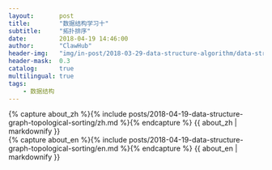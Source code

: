 ```yaml
---
layout:       post
title:        "数据结构学习十"
subtitle:     "拓扑排序"
date:         2018-04-19 14:46:00
author:       "ClawHub"
header-img:   "img/in-post/2018-03-29-data-structure-algorithm/data-structure.jpg"
header-mask:  0.3
catalog:      true
multilingual: true
tags:
    - 数据结构
---
```


<!-- Chinese Version -->
<div class="zh post-container">
    {% capture about_zh %}{% include posts/2018-04-19-data-structure-graph-topological-sorting/zh.md %}{% endcapture %}
    {{ about_zh | markdownify }}
</div>

<!-- English Version -->
<div class="en post-container">
    {% capture about_en %}{% include posts/2018-04-19-data-structure-graph-topological-sorting/en.md %}{% endcapture %}
    {{ about_en | markdownify }}
</div>
